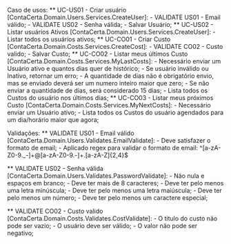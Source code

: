 Caso de usos:
** UC-US01 - Criar usuário [ContaCerta.Domain.Users.Services.CreateUser]:
	- VALIDATE US01 - Email válido;
	- VALIDATE US02 - Senha válida;
	- Salvar Usuário;
** UC-US02 - Listar usuários Ativos [ContaCerta.Domain.Users.Services.CreateUser]:
	- Listar todos os usuários ativos;
** UC-CO01 - Criar Custo [ContaCerta.Domain.Costs.Services.CreateCost]:
	- VALIDATE CO02 - Custo valido;
	- Salvar Custo;
** UC-CO02 - Listar meus últimos Custo [ContaCerta.Domain.Costs.Services.MyLastCosts]:
	- Necessário enviar um Usuário ativo e quantos dias quer de histórico;
	- Se usuário inválido ou Inativo, retornar um erro;
	- A quantidade de dias não é obrigatório envio, mas se enviado deverá ser um numero inteiro maior que zero; 
	- Se não enviar a quantidade de dias, será considerado 15 dias;
	- Lista todos os Custos do usuário nos últimos dias;
** UC-CO03 - Listar meus próximos Custo [ContaCerta.Domain.Costs.Services.MyNextCosts]:
	- Necessário enviar um Usuário ativo;
	- Lista todos os Custos do usuário agendados para um dia/horário maior que agora;

Validações:
** VALIDATE US01 - Email válido [ContaCerta.Domain.Users.Validates.EmailValidate]:
	- Deve satisfazer o formato de email;
	- Aplicado regex para validar o formato de email: ^[a-zA-Z0-9._-]+@[a-zA-Z0-9.-]+\.[a-zA-Z]{2,4}$
	
** VALIDATE US02 - Senha válida [ContaCerta.Domain.Users.Validates.PasswordValidate]:
	- Não nula e espaços em branco;
    - Deve ter mais de 8 caracteres;
    - Deve ter pelo menos uma letra minúscula;
    - Deve ter pelo menos uma letra maiúscula;
    - Deve ter pelo menos um número;
    - Deve ter pelo menos um caractere especial;

** VALIDATE CO02 - Custo valido [ContaCerta.Domain.Costs.Validates.CostValidate]:
    - O titulo do custo não pode ser vazio;
    - O usuário deve ser válido;
    - O valor não pode ser negativo;
    